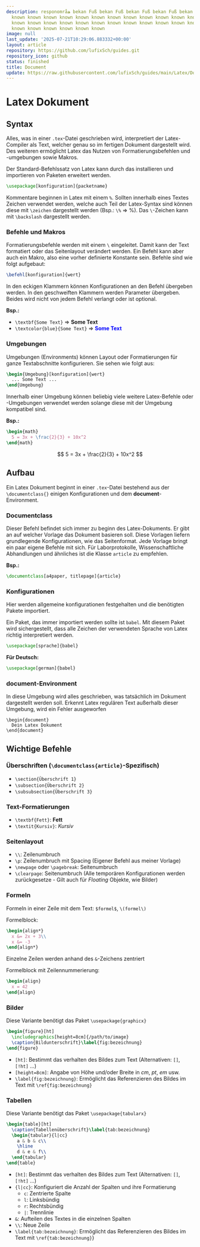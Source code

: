 ```yaml
---
description: responområھ bekan Fuß bekan Fuß bekan Fuß bekan Fuß bekan Fuß known known
  known known known known known known known known known known known known known known
  known known known known known known known known known known known known known known
  known known known known known known
image: null
last_update: '2025-07-21T10:29:06.883332+00:00'
layout: article
repository: https://github.com/lufixSch/guides.git
repository_icon: github
status: finished
title: Document
update: https://raw.githubusercontent.com/lufixSch/guides/main/Latex/Document.md
---
```


# Latex Dokument
## Syntax

Alles, was in einer `.tex`-Datei geschrieben wird, interpretiert der Latex-Compiler als Text, welcher genau so im fertigen Dokument dargestellt wird. Des weiteren ermöglicht Latex das Nutzen von Formatierungsbefehlen und -umgebungen sowie Makros.

Der Standard-Befehlssatz von Latex kann durch das installieren und importieren von Paketen erweitert werden.

```tex
\usepackage[konfiguration]{packetname}
```

Kommentare beginnen in Latex mit einem `%`. Sollten innerhalb eines Textes Zeichen verwendet werden, welche auch Teil der Latex-Syntax sind können diese mit `\zeichen` dargestellt werden (Bsp.: `\%` => %). Das `\`-Zeichen kann mit `\backslash` dargestellt werden.

### Befehle und Makros

Formatierungsbefehle werden mit einem `\` eingeleitet. Damit kann der Text formatiert oder das Seitenlayout verändert werden. Ein Befehl kann aber auch ein Makro, also eine vorher definierte Konstante sein. Befehle sind wie folgt aufgebaut:

```tex
\befehl[konfiguration]{wert}
```

In den eckigen Klammern können Konfigurationen an den Befehl übergeben werden. In den geschweiften Klammern werden Parameter übergeben. Beides wird nicht von jedem Befehl verlangt oder ist optional.

**Bsp.:**
- `\textbf{Some Text}` => **Some Text**
- `\textcolor{blue}{Some Text}` => <span style="color:blue">**Some Text**</span>

### Umgebungen

Umgebungen (Environments) können Layout oder Formatierungen für ganze Textabschnitte konfigurieren. Sie sehen wie folgt aus:

```tex
\begin{Umgebung}[konfiguration]{wert}
  ... Some Text ...
\end{Umgebung}
```

Innerhalb einer Umgebung können beliebig viele weitere Latex-Befehle oder -Umgebungen verwendet werden solange diese mit der Umgebung kompatibel sind.

**Bsp.:**
```tex
\begin{math}
  5 = 3x + \frac{2}{3} + 10x^2
\end{math}
```

$$ 5 = 3x + \frac{2}{3} + 10x^2 $$

## Aufbau

Ein Latex Dokument beginnt in einer `.tex`-Datei bestehend aus der `\documentclass{}` einigen Konfigurationen und dem **document**-Environment.

### Documentclass

Dieser Befehl befindet sich immer zu beginn des Latex-Dokuments. Er gibt an auf welcher Vorlage das Dokument basieren soll. Diese Vorlagen liefern grundlegende Konfigurationen, wie das Seitenformat. Jede Vorlage bringt ein paar eigene Befehle mit sich. Für Laborprotokolle, Wissenschaftliche Abhandlungen und ähnliches ist die Klasse `article` zu empfehlen.

**Bsp.:**
```tex
\documentclass[a4paper, titlepage]{article}
```

### Konfigurationen

Hier werden allgemeine konfigurationen festgehalten und die benötigten Pakete importiert.

Ein Paket, das immer importiert werden sollte ist `babel`. Mit diesem Paket wird sichergestellt, dass alle Zeichen der verwendeten Sprache von Latex richtig interpretiert werden.

```tex
\usepackage[sprache]{babel}
```
**Für Deutsch:**
```tex
\usepackage[german]{babel}
```

### document-Environment

In diese Umgebung wird alles geschrieben, was tatsächlich im Dokument dargestellt werden soll. Erkennt Latex regulären Text außerhalb dieser Umgebung, wird ein Fehler ausgeworfen

```text
\begin{document}
  Dein Latex Dokument
\end{document}
```

## Wichtige Befehle

### Überschriften (`\documentclass{article}`-Spezifisch)
- `\section{Überschrift 1}`
- `\subsection{Überschrift 2}`
- `\subsubsection{Überschrift 3}`

### Text-Formatierungen
- `\textbf{Fett}`: **Fett**
- `\textit{Kursiv}`: *Kursiv*

### Seitenlayout
- `\\`: Zeilenumbruch
- `\p`: Zeilenumbruch mit Spacing (Eigener Befehl aus meiner Vorlage)
- `\newpage` oder `\pagebreak`: Seitenumbruch
- `\clearpage`: Seitenumbruch (Alle temporären Konfigurationen werden zurückgesetze - Gilt auch für *Floating* Objekte, wie Bilder)

### Formeln
Formeln in einer Zeile mit dem Text: `$formel$`, `\(formel\)`

Formelblock:

```tex
\begin{align*}
  x &= 2x + 3\\
  x &= -3
\end{align*}
```

Einzelne Zeilen werden anhand des `&`-Zeichens zentriert

Formelblock mit Zeilennummerierung:

```tex
\begin{align}
  x = 42
\end{align}
```

### Bilder

Diese Variante benötigt das Paket `\usepackage{graphicx}`

```tex
\begin{figure}[ht]
  \includegraphics[height=8cm]{/path/to/image}
  \caption{Bildunterschrift}\label{fig:bezeichnung}
\end{figure}
```

- `[ht]`: Bestimmt das verhalten des Bildes zum Text (Alternativen: `[]`, `[!ht]` ...)
- `[height=8cm]`: Angabe von Höhe und/oder Breite in *cm*, *pt*, *em* usw.
- `\label{fig:bezeichnung}`: Ermöglicht das Referenzieren des Bildes im Text mit `\ref{fig:bezeichnung}`

### Tabellen

Diese Variante benötigt das Paket `\usepackage{tabularx}`

```tex
\begin{table}[ht]
  \caption{Tabellenüberschrift}\label{tab:bezeichnung}
  \begin{tabular}{l|cc}
    a & b & c\\
    \hline
    d & e & f\\
  \end{tabular}
\end{table}
```

- `[ht]`: Bestimmt das verhalten des Bildes zum Text (Alternativen: `[]`, `[!ht]` ...)
- `{l|cc}`: Konfiguriert die Anzahl der Spalten und ihre Formatierung
  - `c`: Zentrierte Spalte
  - `l`: Linksbündig
  - `r`: Rechtsbündig
  - `|`: Trennlinie
- `&`: Aufteilen des Textes in die einzelnen Spalten
- `\\`: Neue Zeile
- `\label{tab:bezeichnung}`: Ermöglicht das Referenzieren des Bildes im Text mit `\ref{tab:bezeichnung}`}